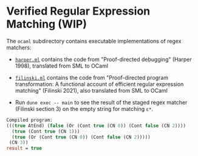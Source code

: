 # Verified Regular Expression Matching (WIP)

The `ocaml` subdirectory contains executable implementations of regex matchers:
- [`harper.ml`](.ocaml//lib/harper.ml) contains the code from "Proof-directed debugging" (Harper 1998), translated from SML to OCaml
- [`filinski.ml`](.ocaml//lib/filinski.ml) contains the code from "Proof-directed program transformation: A functional account of efficient regular expression matching" (Filinski 2021), also translated from SML to OCaml 

- Run `dune exec -- main` to see the result of the staged regex matcher (Filinski section 3) on the empty string for matching `ε*`. 

```ocaml
Compiled program:
(((true AtEnd) (false (Or (Cont true (CN 0)) (Cont false (CN 2))))
  (true (Cont true (CN 1)))
  (true (Or (Cont true (CN 0)) (Cont false (CN 2)))))
 (CN 3))
result = true
```